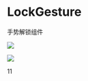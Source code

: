 # LockGesture
手势解锁组件




![](https://github.com/vxiaofengs/LockGesture/blob/master/jpg1.png)

![](https://github.com/vxiaofengs/LockGesture/blob/master/jpg2.jpg)

11